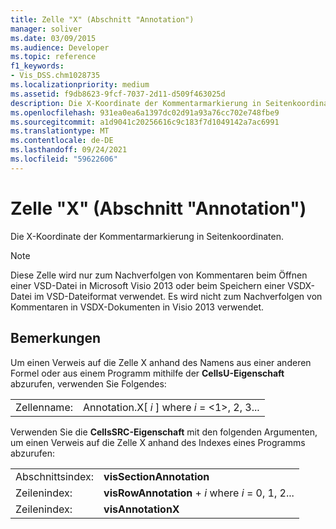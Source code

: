 ```yaml
---
title: Zelle "X" (Abschnitt "Annotation")
manager: soliver
ms.date: 03/09/2015
ms.audience: Developer
ms.topic: reference
f1_keywords:
- Vis_DSS.chm1028735
ms.localizationpriority: medium
ms.assetid: f9db8623-9fcf-7037-2d11-d509f463025d
description: Die X-Koordinate der Kommentarmarkierung in Seitenkoordinaten.
ms.openlocfilehash: 931ea0ea6a1397dc02d91a93a76cc702e748fbe9
ms.sourcegitcommit: a1d9041c20256616c9c183f7d1049142a7ac6991
ms.translationtype: MT
ms.contentlocale: de-DE
ms.lasthandoff: 09/24/2021
ms.locfileid: "59622606"
---
```

# <a name="x-cell-annotation-section"></a>Zelle "X" (Abschnitt "Annotation")

Die  X-Koordinate der Kommentarmarkierung in Seitenkoordinaten. 
  
> [!NOTE]
> Diese Zelle wird nur zum Nachverfolgen von Kommentaren beim Öffnen einer VSD-Datei in Microsoft Visio 2013 oder beim Speichern einer VSDX-Datei im VSD-Dateiformat verwendet. Es wird nicht zum Nachverfolgen von Kommentaren in VSDX-Dokumenten in Visio 2013 verwendet. 
  
## <a name="remarks"></a>Bemerkungen

Um einen Verweis auf die Zelle X anhand des Namens aus einer anderen Formel oder aus einem Programm mithilfe der **CellsU-Eigenschaft** abzurufen, verwenden Sie Folgendes: 
  
|||
|:-----|:-----|
| Zellenname:  <br/> | Annotation.X[  *i*  ] where  *i*  = <1>, 2, 3...  <br/> |
   
Verwenden Sie die **CellsSRC-Eigenschaft** mit den folgenden Argumenten, um einen Verweis auf die Zelle X anhand des Indexes eines Programms abzurufen: 
  
|||
|:-----|:-----|
| Abschnittsindex:  <br/> |**visSectionAnnotation** <br/> |
| Zeilenindex:  <br/> |**visRowAnnotation**  +   *i* where *i* = 0, 1, 2...  <br/> |
| Zeilenindex:  <br/> |**visAnnotationX** <br/> |
   

